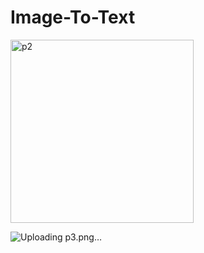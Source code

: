 # Image-To-Text



<img width="293" alt="p2" src="https://github.com/Kekelifenuku/Image-To-Text/assets/113697135/4d211e0a-bb5a-4e91-9dbb-76ebc22ab5e8">

![Uploading p3.png…]()
